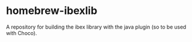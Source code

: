 # homebrew-ibexlib
A repository for building the ibex library with the java plugin (so to be used with Choco).

